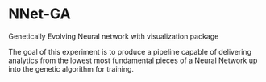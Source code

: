 # NNet-GA
Genetically Evolving Neural network with visualization package


The goal of this experiment is to produce a pipeline capable of delivering analytics from the lowest most fundamental pieces of a Neural Network up into the genetic algorithm for training.
